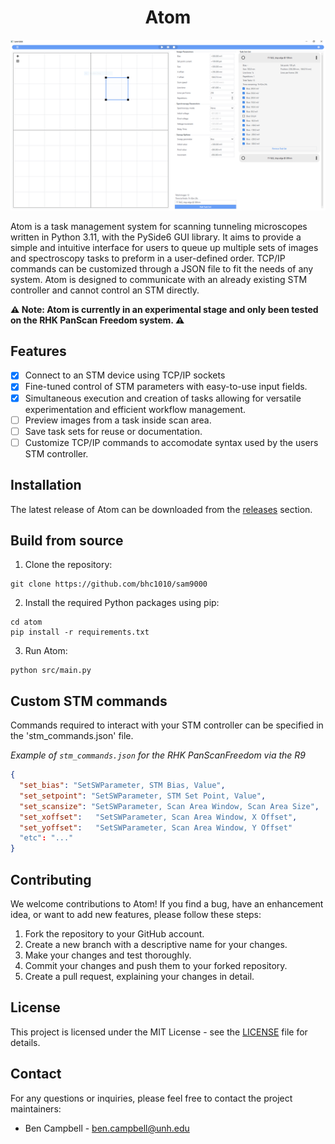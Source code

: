 <h1 align="center">
Atom 
</h1>

![atom app](https://github.com/bhc1010/atom/blob/master/sam_9000.PNG?raw=true)

Atom is a task management system for scanning tunneling microscopes written in Python 3.11, with the PySide6 GUI library.
It aims to provide a simple and intuitive interface for users to queue up multiple sets of images and spectroscopy tasks to preform in a user-defined order.
TCP/IP commands can be customized through a JSON file to fit the needs of any system.
Atom is designed to communicate with an already existing STM controller and cannot control an STM directly.

**⚠️ Note: Atom is currently in an experimental stage and only been tested on the RHK PanScan Freedom system. ⚠️**

## Features

- [x] Connect to an STM device using TCP/IP sockets
- [x] Fine-tuned control of STM parameters with easy-to-use input fields.
- [x] Simultaneous execution and creation of tasks allowing for versatile experimentation and efficient workflow management.
- [ ] Preview images from a task inside scan area.
- [ ] Save task sets for reuse or documentation.
- [ ] Customize TCP/IP commands to accomodate syntax used by the users STM controller.

## Installation
The latest release of Atom can be downloaded from the [releases](https://github.com/bhc1010/atom/releases) section.

## Build from source

1. Clone the repository:
```console
git clone https://github.com/bhc1010/sam9000
```

2. Install the required Python packages using pip:
```console
cd atom
pip install -r requirements.txt
```

3. Run Atom:
```console
python src/main.py
```

## Custom STM commands
Commands required to interact with your STM controller can be specified in the 'stm_commands.json' file.

_Example of `stm_commands.json` for the RHK PanScanFreedom via the R9_

```json
{
  "set_bias": "SetSWParameter, STM Bias, Value",
  "set_setpoint": "SetSWParameter, STM Set Point, Value",
  "set_scansize": "SetSWParameter, Scan Area Window, Scan Area Size",
  "set_xoffset":   "SetSWParameter, Scan Area Window, X Offset",
  "set_yoffset":   "SetSWParameter, Scan Area Window, Y Offset"
  "etc": "..."
}
```

## Contributing

We welcome contributions to Atom! If you find a bug, have an enhancement idea, or want to add new features, please follow these steps:

1. Fork the repository to your GitHub account.
2. Create a new branch with a descriptive name for your changes.
3. Make your changes and test thoroughly.
4. Commit your changes and push them to your forked repository.
5. Create a pull request, explaining your changes in detail.

## License

This project is licensed under the MIT License - see the [LICENSE](LICENSE) file for details.

## Contact

For any questions or inquiries, please feel free to contact the project maintainers:

- Ben Campbell - [ben.campbell@unh.edu](mailto:ben.campbell@unh.edu)
